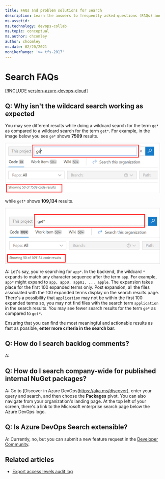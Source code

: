 ```yaml
---
title: FAQs and problem solutions for Search   
description: Learn the answers to frequently asked questions (FAQs) and troubleshooting information about Search in Azure DevOps.
ms.assetid: 
ms.technology: devops-collab
ms.topic: conceptual
ms.author: chcomley
author: chcomley
ms.date: 02/20/2021
monikerRange: '>= tfs-2017'
---
```


# Search FAQs

[!INCLUDE [version-azure-devops-cloud](../../report/includes/version-azure-devops-cloud.md)]



## Q: Why isn't the wildcard search working as expected

You may see different results while doing a wildcard search for the term ```ge*``` as compared to a wildcard search for the term ```get*```. For example, in the image below you see ```ge*``` shows **7509** results.

![Wildcard search for ge*](media/shared/faq-wildcard1.png)

while ```get*``` shows **109,134** results.

![Wildcard search for get*](media/shared/faq-wildcard2.png)

A: Let's say, you're searching for ```app*```. In the backend, the wildcard `*` expands to match any character sequence after the term ```app```. For example, ```app*``` might expand to ```app, app0, app01, .., apple```. The expansion takes place for the first 100 expanded terms only. Post expansion, all the files associated with the 100 expanded terms display on the search results page. There's a possibility that ```application``` may not be within the first 100 expanded terms so, you may not find files with the search term ```application``` in the search results. You may see fewer search results for the term ```ge*``` as compared to ```get*```.

Ensuring that you can find the most meaningful and actionable results as fast as possible, **enter more criteria in the search bar**.

## Q: How do I search backlog comments?

A: 

## Q: How do I search company-wide for published internal NuGet packages?

A: Go to [Discover in Azure DevOps(https://aka.ms/discover), enter your query and search, and then choose the **Packages** pivot. You can also navigate from your organization's landing page. At the top left of your screen, there's a link to the Microsoft enterprise search page below the Azure DevOps logo.

## Q: Is Azure DevOps Search extensible?

A: Currently, no, but you can submit a new feature request in the [Developer Community](https://developercommunity.visualstudio.com/spaces/8/index.html).

## Related articles

- [Export access levels audit log](../../organizations/security/export-users-audit-log.md)
